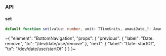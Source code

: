 

### API

#### set

```ts
default function set(value: number, unit: TTimeUnits, amauiDate_?: AmauiDate): AmauiDate;
```


~{
  "element": "BottomNavigation",
  "props": {
    "previous": {
      "label": "Date: remove",
      "to": "/dev/date/use/remove"
    },
    "next": {
      "label": "Date: startOf",
      "to": "/dev/date/use/startOf"
    }
  }
}~
